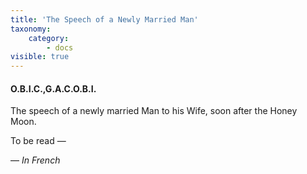 ```yaml
---
title: 'The Speech of a Newly Married Man'
taxonomy:
    category:
        - docs
visible: true
---
```


#### O.B.I.C.,G.A.C.O.B.I.

The speech of a newly married Man to his Wife, soon after the Honey Moon.

To be read —

— _In French_